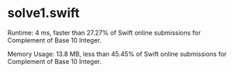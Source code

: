 # solve1.swift

Runtime: 4 ms, faster than 27.27% of Swift online submissions for Complement of Base 10 Integer.

Memory Usage: 13.8 MB, less than 45.45% of Swift online submissions for Complement of Base 10 Integer.

